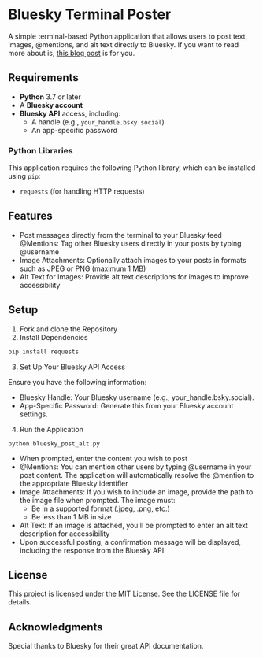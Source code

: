 # Bluesky Terminal Poster

A simple terminal-based Python application that allows users to post text, images, @mentions, and alt text directly to Bluesky. If you want to read more about is, [this blog post](https://www.m365princess.com/blogs/bluesky-terminal-poster/) is for you.

## Requirements

- **Python** 3.7 or later
- A **Bluesky account**
- **Bluesky API** access, including:
  - A handle (e.g., `your_handle.bsky.social`)
  - An app-specific password

### Python Libraries

This application requires the following Python library, which can be installed using `pip`:

- `requests` (for handling HTTP requests)

## Features

- Post messages directly from the terminal to your Bluesky feed
@Mentions: Tag other Bluesky users directly in your posts by typing @username
- Image Attachments: Optionally attach images to your posts in formats such as JPEG or PNG (maximum 1 MB)
- Alt Text for Images: Provide alt text descriptions for images to improve accessibility

## Setup

1. Fork and clone the Repository
2. Install Dependencies

```bash
pip install requests
```

3. Set Up Your Bluesky API Access

Ensure you have the following information:

* Bluesky Handle: Your Bluesky username (e.g., your_handle.bsky.social).
* App-Specific Password: Generate this from your Bluesky account settings.

4. Run the Application

```
python bluesky_post_alt.py
```

* When prompted, enter the content you wish to post
* @Mentions: You can mention other users by typing @username in your post content. The application will automatically resolve the @mention to the appropriate Bluesky identifier
* Image Attachments: If you wish to include an image, provide the path to the image file when prompted. The image must:
  * Be in a supported format (.jpeg, .png, etc.)
  * Be less than 1 MB in size
* Alt Text: If an image is attached, you’ll be prompted to enter an alt text description for accessibility
* Upon successful posting, a confirmation message will be displayed, including the response from the Bluesky API

## License

This project is licensed under the MIT License. See the LICENSE file for details.

## Acknowledgments

Special thanks to Bluesky for their great API documentation.
